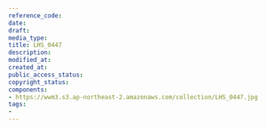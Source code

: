 ```yaml
---
reference_code: 
date: 
draft: 
media_type: 
title: LHS_0447
description: 
modified_at: 
created_at: 
public_access_status: 
copyright_status: 
components:
- https://wwm3.s3.ap-northeast-2.amazonaws.com/collection/LHS_0447.jpg
tags:
- 
---
```

